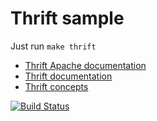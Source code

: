 # Thrift sample

Just run `make thrift`

- [Thrift Apache documentation](https://thrift.apache.org/docs/)
- [Thrift documentation](http://thrift-tutorial.readthedocs.io/en/latest/intro.html)
- [Thrift concepts](https://thrift.apache.org/docs/concepts)

[![Build Status](https://travis-ci.org/chussenot/thrift-sample.svg?branch=master)](https://travis-ci.org/chussenot/thrift-sample)
